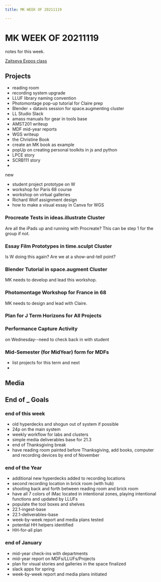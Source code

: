 ```yaml
---
title: MK WEEK OF 20211119

---
```


# MK WEEK OF 20211119

notes for this week.

[Zaitseva Expos class](https://hackmd.io/qujSWfhkT8Ou63S4mBx17A)



## Projects

* reading room
* recording system upgrade
* LLUF library naming convention
* Photomontage pop-up tutorial for Claire prep
* Blender + datavis session for space.augmenting cluster
* LL Studio Slack
* amass manuals for gear in tools base
* AMST201 writeup
* MDF mid-year reports
* WGS writeup
* the Christine Book
* create an MK book as example
* popUp on creating personal toolkits in js and python
* LPCE story
* SCRB111 story
* 

new
* student project prototype on W
* workshop for Paris 68 course
* workshop on virtual galleries
* Richard Wolf assignment design
* how to make a visual essay in Canva for WGS



### Procreate Tests in ideas.illustrate Cluster

Are all the iPads up and running with Procreate? This can be step 1 for the group if not.

### Essay Film Prototypes in time.sculpt Cluster

Is W doing this again? Are we at a show-and-tell point?

### Blender Tutorial in space.augment Cluster

MK needs to develop and lead this workshop.

### Photomontage Workshop for France in 68

MK needs to design and lead with Claire.

### Plan for J Term Horizons for All Projects

### Performance Capture Activity

on Wednesday--need to check back in with student

### Mid-Semester (for MidYear) form for MDFs

* list projects for this term and next
* 


## Media


## End of _ Goals
### end of this week
* old hyperdecks and shogun out of system if possible
* 24p on the main system
* weekly workflow for labs and clusters
* simple media deliverables base for 21.3
* end of Thanksgiving break
* have reading room painted before Thanksgiving, add books, computer and recording devices by end of November
### end of the Year
* additional new hyperdecks added to recording locations
* second recording location in brick room (with hub)
* shooting back and forth between reading room and brick room
* have all 7 colors of iMac located in intentional zones, playing intentional functions and updated by LLUFs
* populate the tool boxes and shelves
* 22.1-ingest-base
* 22.1-deliverables-base
* week-by-week report and media plans tested
* potential HH helpers identified
* HH-for-all plan
### end of January
* mid-year check-ins with departments
* mid-year report on MDFs/LLUFs/Projects
* plan for visual stories and galleries in the space finalized
* slack apps for spring
* week-by-week report and media plans initiated







